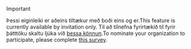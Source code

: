> [!IMPORTANT]
> <span data-ttu-id="e85ba-101">Þessi eiginleiki er aðeins tiltækur með boði eins og er.</span><span class="sxs-lookup"><span data-stu-id="e85ba-101">This feature is currently available by invitation only.</span></span> <span data-ttu-id="e85ba-102">Til að tilnefna fyrirtækið til fyrir þátttöku skaltu ljúka við [þessa könnun](https://aka.ms/ax2012upgrade).</span><span class="sxs-lookup"><span data-stu-id="e85ba-102">To nominate your organization to participate, please complete [this survey](https://aka.ms/ax2012upgrade).</span></span> 
